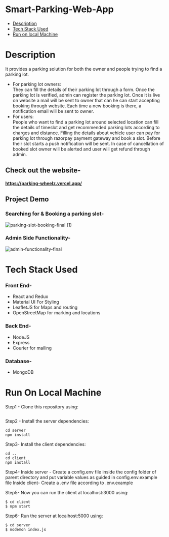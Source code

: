 # Smart-Parking-Web-App

* [Description](#general-info)
* [Tech Stack Used](#tech-stack)
* [Run on local Machine](#run-locally)

# Description
It provides a parking solution for both the owner and people trying to find a parking lot. 
- For parking lot owners:   
They can fill the details of their parking lot through a form. Once the parking lot is verified, admin can register the parking lot. Once it is live on website a mail will be sent to owner that can he can start accepting booking through website. Each time a new booking is there, a notification email will be sent to owner.
- For users:   
People who want to find a parking lot around selected location can fill the details of timeslot and get recommended parking lots according to charges and distance. Filling the details about vehicle user can pay for parking lot through razorpay payment gateway and book a slot. Before their slot starts a push notification will be sent. In case of cancellation of booked slot owner will be alerted and user wiil get refund through admin.

## Check out the website-
#### https://parking-wheelz.vercel.app/

## Project Demo
### Searching for & Booking a parking slot-
![parking-slot-booking-final (1)](https://user-images.githubusercontent.com/64477617/229424576-fb3a44f4-8a61-4d5b-8f1e-6920378ccae7.gif)
### Admin Side Functionality-
![admin-functionality-final](https://user-images.githubusercontent.com/64477617/229428496-6462da5a-c078-4a40-8fb3-ccbd39ae0f9a.gif)


# Tech Stack Used
### Front End-
* React and Redux
* Material UI For Styling
* LeafletJS for Maps and routing
* OpenStreetMap for marking and locations
### Back End-
* NodeJS
* Express
* Courier for mailing
### Database-
* MongoDB


# Run On Local Machine
Step1 - Clone this repository using:
```

```
Step2 -
Install the server dependencies:
```
cd server
npm install
```

Step3-
Install the client dependencies:
```
cd ..
cd client
npm install
```
Step4-
Inside server - Create a config.env file inside the config folder of parent directory and put variable values as guided in config.env.example file
Inside client- Create a .env file according to .env.example 

Step5-
Now you can run the client at localhost:3000 using:
```
$ cd client
$ npm start
```
Step6-
Run the server at localhost:5000 using:
```
$ cd server
$ nodemon index.js
```
